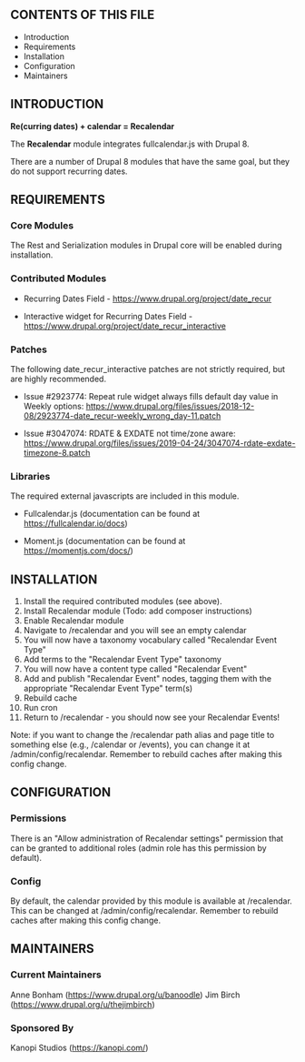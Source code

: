 CONTENTS OF THIS FILE
---------------------
   
 * Introduction
 * Requirements
 * Installation
 * Configuration
 * Maintainers

INTRODUCTION
------------

**Re(curring dates) + calendar = Recalendar**

The **Recalendar** module integrates fullcalendar.js with Drupal 8. 

There are a number of Drupal 8 modules that have the same goal, but they do not support recurring dates.

REQUIREMENTS
------------

### Core Modules
The Rest and Serialization modules in Drupal core will be enabled during installation.

### Contributed Modules

* Recurring Dates Field - https://www.drupal.org/project/date_recur

* Interactive widget for Recurring Dates Field - https://www.drupal.org/project/date_recur_interactive

### Patches

The following date_recur_interactive patches are not strictly required, but are highly recommended.

* Issue #2923774: Repeat rule widget always fills default day value in Weekly options: https://www.drupal.org/files/issues/2018-12-08/2923774-date_recur-weekly_wrong_day-11.patch

* Issue #3047074: RDATE & EXDATE not time/zone aware: https://www.drupal.org/files/issues/2019-04-24/3047074-rdate-exdate-timezone-8.patch

### Libraries

The required external javascripts are included in this module.

* Fullcalendar.js (documentation can be found at https://fullcalendar.io/docs)

* Moment.js (documentation can be found at https://momentjs.com/docs/)

INSTALLATION
------------

1. Install the required contributed modules (see above).
1. Install Recalendar module (Todo: add composer instructions)
1. Enable Recalendar module
1. Navigate to /recalendar and you will see an empty calendar
1. You will now have a taxonomy vocabulary called "Recalendar Event Type"
1. Add terms to the "Recalendar Event Type" taxonomy
1. You will now have a content type called "Recalendar Event"
1. Add and publish "Recalendar Event" nodes, tagging them with the appropriate "Recalendar Event Type" term(s)
1. Rebuild cache
1. Run cron
1. Return to /recalendar - you should now see your Recalendar Events!

Note: if you want to change the /recalendar path alias and page title to something else (e.g., /calendar or /events), you can change it at /admin/config/recalendar. Remember to rebuild caches after making this config change.

CONFIGURATION
-------------

### Permissions
There is an "Allow administration of Recalendar settings" permission that can be granted to additional roles (admin role has this permission by default).

### Config
By default, the calendar provided by this module is available at /recalendar. This can be changed at /admin/config/recalendar. Remember to rebuild caches after making this config change.

MAINTAINERS
-----------

### Current Maintainers
Anne Bonham (https://www.drupal.org/u/banoodle)
Jim Birch (https://www.drupal.org/u/thejimbirch)

### Sponsored By
Kanopi Studios (https://kanopi.com/)
